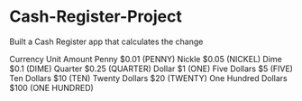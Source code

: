 # Cash-Register-Project

Built a Cash Register app that calculates the change

Currency Unit Amount
Penny $0.01 (PENNY)
Nickle $0.05 (NICKEL)
Dime $0.1 (DIME)
Quarter $0.25 (QUARTER)
Dollar $1 (ONE)
Five Dollars $5 (FIVE)
Ten Dollars $10 (TEN)
Twenty Dollars $20 (TWENTY)
One Hundred Dollars $100 (ONE HUNDRED)

